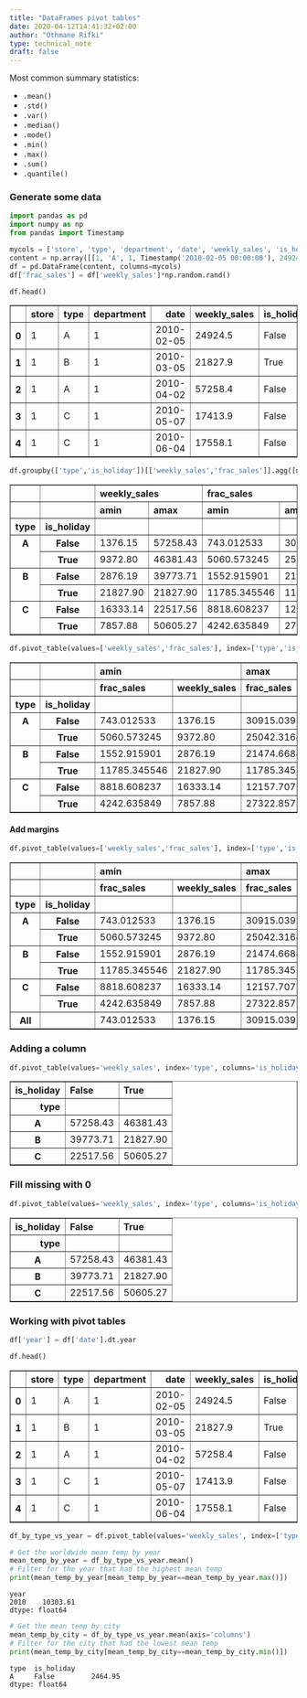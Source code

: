 ```yaml
---
title: "DataFrames pivot tables"
date: 2020-04-12T14:41:32+02:00
author: "Othmane Rifki"
type: technical_note
draft: false
---
```

Most common summary statistics: 
- `.mean()`
- `.std()`
- `.var()`
- `.median()`
- `.mode()`
- `.min()`
- `.max()`
- `.sum()`
- `.quantile()`

### Generate some data


```python
import pandas as pd
import numpy as np
from pandas import Timestamp

mycols = ['store', 'type', 'department', 'date', 'weekly_sales', 'is_holiday']
content = np.array([[1, 'A', 1, Timestamp('2010-02-05 00:00:00'), 24924.5, False],[1, 'B', 1, Timestamp('2010-03-05 00:00:00'), 21827.9, True],[1, 'A', 1, Timestamp('2010-04-02 00:00:00'), 57258.43, False],[1, 'C', 1, Timestamp('2010-05-07 00:00:00'), 17413.94, False],[1, 'C', 1, Timestamp('2010-06-04 00:00:00'), 17558.09, False],[1, 'C', 1, Timestamp('2010-07-02 00:00:00'), 16333.14, False],[1, 'C', 1, Timestamp('2010-08-06 00:00:00'), 17508.41, False],[1, 'B', 1, Timestamp('2010-09-03 00:00:00'), 16241.78, False],[1, 'A', 1, Timestamp('2010-10-01 00:00:00'), 20094.19, True],[1, 'B', 1, Timestamp('2010-11-05 00:00:00'), 34238.88, False],[1, 'C', 1, Timestamp('2010-12-03 00:00:00'), 22517.56, False],[1, 'A', 1, Timestamp('2011-01-07 00:00:00'), 15984.24, False],[1, 'C', 2, Timestamp('2010-02-05 00:00:00'), 50605.27, True],[1, 'A', 2, Timestamp('2010-03-05 00:00:00'), 48397.98, False],[1, 'A', 2, Timestamp('2010-04-02 00:00:00'), 47450.5, False],[1, 'A', 2, Timestamp('2010-05-07 00:00:00'), 47903.01, False],[1, 'A', 2, Timestamp('2010-06-04 00:00:00'), 48754.47, False],[1, 'A', 2, Timestamp('2010-07-02 00:00:00'), 47077.72, False],[1, 'A', 2, Timestamp('2010-08-06 00:00:00'), 50031.73, False],[1, 'A', 2, Timestamp('2010-09-03 00:00:00'), 49015.05, False],[1, 'A', 2, Timestamp('2010-10-01 00:00:00'), 45829.02, False],[1, 'A', 2, Timestamp('2010-11-05 00:00:00'), 46381.43, True],[1, 'A', 2, Timestamp('2010-12-03 00:00:00'), 44405.02, False],[1, 'A', 2, Timestamp('2011-01-07 00:00:00'), 43202.29, False],[1, 'A', 3, Timestamp('2010-02-05 00:00:00'), 13740.12, False],[1, 'A', 3, Timestamp('2010-03-05 00:00:00'), 12275.58, False],[1, 'A', 3, Timestamp('2010-04-02 00:00:00'), 11157.08, False],[1, 'A', 3, Timestamp('2010-05-07 00:00:00'), 9372.8, True],[1, 'A', 3, Timestamp('2010-06-04 00:00:00'), 8001.41, False],[1, 'C', 3, Timestamp('2010-07-02 00:00:00'), 7857.88, True],[1, 'A', 3, Timestamp('2010-08-06 00:00:00'), 26719.02, False],[1, 'A', 3, Timestamp('2010-09-03 00:00:00'), 19081.8, False],[1, 'B', 3, Timestamp('2010-10-01 00:00:00'), 9775.17, False],[1, 'A', 3, Timestamp('2010-11-05 00:00:00'), 9825.22, False],[1, 'A', 3, Timestamp('2010-12-03 00:00:00'), 10856.85, False],[1, 'A', 3, Timestamp('2011-01-07 00:00:00'), 15808.15, False],[1, 'A', 4, Timestamp('2010-02-05 00:00:00'), 39954.04, False],[1, 'A', 4, Timestamp('2010-03-05 00:00:00'), 38086.19, False],[1, 'A', 4, Timestamp('2010-04-02 00:00:00'), 37809.49, False],[1, 'A', 4, Timestamp('2010-05-07 00:00:00'), 37168.34, False],[1, 'A', 4, Timestamp('2010-06-04 00:00:00'), 40548.19, False],[1, 'B', 4, Timestamp('2010-07-02 00:00:00'), 39773.71, False],[1, 'A', 4, Timestamp('2010-08-06 00:00:00'), 40973.88, False],[1, 'A', 4, Timestamp('2010-09-03 00:00:00'), 38321.88, False],[1, 'A', 4, Timestamp('2010-10-01 00:00:00'), 34912.45, False],[1, 'A', 4, Timestamp('2010-11-05 00:00:00'), 37980.55, False],[1, 'A', 4, Timestamp('2010-12-03 00:00:00'), 37110.55, False],[1, 'A', 4, Timestamp('2011-01-07 00:00:00'), 37947.8, False],[1, 'A', 5, Timestamp('2010-02-05 00:00:00'), 32229.38, False],[1, 'A', 5, Timestamp('2010-03-05 00:00:00'), 23082.14, False],[1, 'B', 5, Timestamp('2010-04-02 00:00:00'), 29967.92, False],[1, 'A', 5, Timestamp('2010-05-07 00:00:00'), 19260.44, False],[1, 'A', 5, Timestamp('2010-06-04 00:00:00'), 22932.26, False],[1, 'A', 5, Timestamp('2010-07-02 00:00:00'), 18887.71, False],[1, 'A', 5, Timestamp('2010-08-06 00:00:00'), 16926.17, False],[1, 'A', 5, Timestamp('2010-09-03 00:00:00'), 15390.52, False],[1, 'A', 5, Timestamp('2010-10-01 00:00:00'), 23381.38, False],[1, 'A', 5, Timestamp('2010-11-05 00:00:00'), 23903.81, False],[1, 'A', 5, Timestamp('2010-12-03 00:00:00'), 36472.02, False],[1, 'A', 5, Timestamp('2011-01-07 00:00:00'), 22699.69, False],[1, 'A', 6, Timestamp('2010-02-05 00:00:00'), 5749.03, False],[1, 'A', 6, Timestamp('2010-03-05 00:00:00'), 4221.25, False],[1, 'A', 6, Timestamp('2010-04-02 00:00:00'), 4132.61, False],[1, 'A', 6, Timestamp('2010-05-07 00:00:00'), 7477.7, False],[1, 'A', 6, Timestamp('2010-06-04 00:00:00'), 5484.9, False],[1, 'A', 6, Timestamp('2010-07-02 00:00:00'), 4541.91, False],[1, 'A', 6, Timestamp('2010-08-06 00:00:00'), 4700.38, False],[1, 'A', 6, Timestamp('2010-09-03 00:00:00'), 3553.75, False],[1, 'B', 6, Timestamp('2010-10-01 00:00:00'), 2876.19, False],[1, 'A', 6, Timestamp('2010-11-05 00:00:00'), 5036.99, False],[1, 'A', 6, Timestamp('2010-12-03 00:00:00'), 6356.96, False],[1, 'A', 6, Timestamp('2011-01-07 00:00:00'), 1376.15, False],[1, 'A', 7, Timestamp('2010-02-05 00:00:00'), 21084.08, False],[1, 'A', 7, Timestamp('2010-03-05 00:00:00'), 19659.7, False],[1, 'A', 7, Timestamp('2010-04-02 00:00:00'), 22427.62, False],[1, 'A', 7, Timestamp('2010-05-07 00:00:00'), 20457.62, False],[1, 'A', 7, Timestamp('2010-06-04 00:00:00'), 44563.68, False],[1, 'A', 7, Timestamp('2010-07-02 00:00:00'), 22589.0, False],[1, 'A', 7, Timestamp('2010-08-06 00:00:00'), 21842.57, False],[1, 'A', 7, Timestamp('2010-09-03 00:00:00'), 18005.65, False],[1, 'A', 7, Timestamp('2010-10-01 00:00:00'), 16481.79, False],[1, 'A', 7, Timestamp('2010-11-05 00:00:00'), 19136.58, False],[1, 'A', 7, Timestamp('2010-12-03 00:00:00'), 47406.83, False],[1, 'A', 7, Timestamp('2011-01-07 00:00:00'), 17516.16, False],[1, 'A', 8, Timestamp('2010-02-05 00:00:00'), 40129.01, False],[1, 'A', 8, Timestamp('2010-03-05 00:00:00'), 38776.09, False],[1, 'A', 8, Timestamp('2010-04-02 00:00:00'), 38151.58, False],[1, 'A', 8, Timestamp('2010-05-07 00:00:00'), 35393.78, False],[1, 'A', 8, Timestamp('2010-06-04 00:00:00'), 35181.47, False],[1, 'A', 8, Timestamp('2010-07-02 00:00:00'), 35580.01, False],[1, 'A', 8, Timestamp('2010-08-06 00:00:00'), 34833.35, False],[1, 'A', 8, Timestamp('2010-09-03 00:00:00'), 35562.68, False],[1, 'A', 8, Timestamp('2010-10-01 00:00:00'), 34658.25, False],[1, 'A', 8, Timestamp('2010-11-05 00:00:00'), 36182.58, False],[1, 'A', 8, Timestamp('2010-12-03 00:00:00'), 36222.74, False],[1, 'A', 8, Timestamp('2011-01-07 00:00:00'), 36599.46, False],[1, 'A', 9, Timestamp('2010-02-05 00:00:00'), 16930.99, False],[1, 'A', 9, Timestamp('2010-03-05 00:00:00'), 24064.7, False],[1, 'A', 9, Timestamp('2010-04-02 00:00:00'), 25435.02, False],[1, 'A', 9, Timestamp('2010-05-07 00:00:00'), 27588.34, False]])
df = pd.DataFrame(content, columns=mycols)
df['frac_sales'] = df['weekly_sales']*np.random.rand()
```


```python
df.head()
```




<div>
<style scoped>
    .dataframe tbody tr th:only-of-type {
        vertical-align: middle;
    }

    .dataframe tbody tr th {
        vertical-align: top;
    }

    .dataframe thead th {
        text-align: right;
    }
</style>
<table border="1" class="dataframe">
  <thead>
    <tr style="text-align: right;">
      <th></th>
      <th>store</th>
      <th>type</th>
      <th>department</th>
      <th>date</th>
      <th>weekly_sales</th>
      <th>is_holiday</th>
      <th>frac_sales</th>
    </tr>
  </thead>
  <tbody>
    <tr>
      <th>0</th>
      <td>1</td>
      <td>A</td>
      <td>1</td>
      <td>2010-02-05</td>
      <td>24924.5</td>
      <td>False</td>
      <td>13457.3</td>
    </tr>
    <tr>
      <th>1</th>
      <td>1</td>
      <td>B</td>
      <td>1</td>
      <td>2010-03-05</td>
      <td>21827.9</td>
      <td>True</td>
      <td>11785.3</td>
    </tr>
    <tr>
      <th>2</th>
      <td>1</td>
      <td>A</td>
      <td>1</td>
      <td>2010-04-02</td>
      <td>57258.4</td>
      <td>False</td>
      <td>30915</td>
    </tr>
    <tr>
      <th>3</th>
      <td>1</td>
      <td>C</td>
      <td>1</td>
      <td>2010-05-07</td>
      <td>17413.9</td>
      <td>False</td>
      <td>9402.16</td>
    </tr>
    <tr>
      <th>4</th>
      <td>1</td>
      <td>C</td>
      <td>1</td>
      <td>2010-06-04</td>
      <td>17558.1</td>
      <td>False</td>
      <td>9479.98</td>
    </tr>
  </tbody>
</table>
</div>




```python
df.groupby(['type','is_holiday'])[['weekly_sales','frac_sales']].agg([np.min,np.max])
```




<div>
<style scoped>
    .dataframe tbody tr th:only-of-type {
        vertical-align: middle;
    }

    .dataframe tbody tr th {
        vertical-align: top;
    }

    .dataframe thead tr th {
        text-align: left;
    }

    .dataframe thead tr:last-of-type th {
        text-align: right;
    }
</style>
<table border="1" class="dataframe">
  <thead>
    <tr>
      <th></th>
      <th></th>
      <th colspan="2" halign="left">weekly_sales</th>
      <th colspan="2" halign="left">frac_sales</th>
    </tr>
    <tr>
      <th></th>
      <th></th>
      <th>amin</th>
      <th>amax</th>
      <th>amin</th>
      <th>amax</th>
    </tr>
    <tr>
      <th>type</th>
      <th>is_holiday</th>
      <th></th>
      <th></th>
      <th></th>
      <th></th>
    </tr>
  </thead>
  <tbody>
    <tr>
      <th rowspan="2" valign="top">A</th>
      <th>False</th>
      <td>1376.15</td>
      <td>57258.43</td>
      <td>743.012533</td>
      <td>30915.039145</td>
    </tr>
    <tr>
      <th>True</th>
      <td>9372.80</td>
      <td>46381.43</td>
      <td>5060.573245</td>
      <td>25042.316460</td>
    </tr>
    <tr>
      <th rowspan="2" valign="top">B</th>
      <th>False</th>
      <td>2876.19</td>
      <td>39773.71</td>
      <td>1552.915901</td>
      <td>21474.668474</td>
    </tr>
    <tr>
      <th>True</th>
      <td>21827.90</td>
      <td>21827.90</td>
      <td>11785.345546</td>
      <td>11785.345546</td>
    </tr>
    <tr>
      <th rowspan="2" valign="top">C</th>
      <th>False</th>
      <td>16333.14</td>
      <td>22517.56</td>
      <td>8818.608237</td>
      <td>12157.707587</td>
    </tr>
    <tr>
      <th>True</th>
      <td>7857.88</td>
      <td>50605.27</td>
      <td>4242.635849</td>
      <td>27322.857141</td>
    </tr>
  </tbody>
</table>
</div>




```python
df.pivot_table(values=['weekly_sales','frac_sales'], index=['type','is_holiday'],aggfunc=[np.min,np.max])
```




<div>
<style scoped>
    .dataframe tbody tr th:only-of-type {
        vertical-align: middle;
    }

    .dataframe tbody tr th {
        vertical-align: top;
    }

    .dataframe thead tr th {
        text-align: left;
    }

    .dataframe thead tr:last-of-type th {
        text-align: right;
    }
</style>
<table border="1" class="dataframe">
  <thead>
    <tr>
      <th></th>
      <th></th>
      <th colspan="2" halign="left">amin</th>
      <th colspan="2" halign="left">amax</th>
    </tr>
    <tr>
      <th></th>
      <th></th>
      <th>frac_sales</th>
      <th>weekly_sales</th>
      <th>frac_sales</th>
      <th>weekly_sales</th>
    </tr>
    <tr>
      <th>type</th>
      <th>is_holiday</th>
      <th></th>
      <th></th>
      <th></th>
      <th></th>
    </tr>
  </thead>
  <tbody>
    <tr>
      <th rowspan="2" valign="top">A</th>
      <th>False</th>
      <td>743.012533</td>
      <td>1376.15</td>
      <td>30915.039145</td>
      <td>57258.43</td>
    </tr>
    <tr>
      <th>True</th>
      <td>5060.573245</td>
      <td>9372.80</td>
      <td>25042.316460</td>
      <td>46381.43</td>
    </tr>
    <tr>
      <th rowspan="2" valign="top">B</th>
      <th>False</th>
      <td>1552.915901</td>
      <td>2876.19</td>
      <td>21474.668474</td>
      <td>39773.71</td>
    </tr>
    <tr>
      <th>True</th>
      <td>11785.345546</td>
      <td>21827.90</td>
      <td>11785.345546</td>
      <td>21827.90</td>
    </tr>
    <tr>
      <th rowspan="2" valign="top">C</th>
      <th>False</th>
      <td>8818.608237</td>
      <td>16333.14</td>
      <td>12157.707587</td>
      <td>22517.56</td>
    </tr>
    <tr>
      <th>True</th>
      <td>4242.635849</td>
      <td>7857.88</td>
      <td>27322.857141</td>
      <td>50605.27</td>
    </tr>
  </tbody>
</table>
</div>



#### Add margins


```python
df.pivot_table(values=['weekly_sales','frac_sales'], index=['type','is_holiday'],aggfunc=[np.min,np.max], margins=True)
```




<div>
<style scoped>
    .dataframe tbody tr th:only-of-type {
        vertical-align: middle;
    }

    .dataframe tbody tr th {
        vertical-align: top;
    }

    .dataframe thead tr th {
        text-align: left;
    }

    .dataframe thead tr:last-of-type th {
        text-align: right;
    }
</style>
<table border="1" class="dataframe">
  <thead>
    <tr>
      <th></th>
      <th></th>
      <th colspan="2" halign="left">amin</th>
      <th colspan="2" halign="left">amax</th>
    </tr>
    <tr>
      <th></th>
      <th></th>
      <th>frac_sales</th>
      <th>weekly_sales</th>
      <th>frac_sales</th>
      <th>weekly_sales</th>
    </tr>
    <tr>
      <th>type</th>
      <th>is_holiday</th>
      <th></th>
      <th></th>
      <th></th>
      <th></th>
    </tr>
  </thead>
  <tbody>
    <tr>
      <th rowspan="2" valign="top">A</th>
      <th>False</th>
      <td>743.012533</td>
      <td>1376.15</td>
      <td>30915.039145</td>
      <td>57258.43</td>
    </tr>
    <tr>
      <th>True</th>
      <td>5060.573245</td>
      <td>9372.80</td>
      <td>25042.316460</td>
      <td>46381.43</td>
    </tr>
    <tr>
      <th rowspan="2" valign="top">B</th>
      <th>False</th>
      <td>1552.915901</td>
      <td>2876.19</td>
      <td>21474.668474</td>
      <td>39773.71</td>
    </tr>
    <tr>
      <th>True</th>
      <td>11785.345546</td>
      <td>21827.90</td>
      <td>11785.345546</td>
      <td>21827.90</td>
    </tr>
    <tr>
      <th rowspan="2" valign="top">C</th>
      <th>False</th>
      <td>8818.608237</td>
      <td>16333.14</td>
      <td>12157.707587</td>
      <td>22517.56</td>
    </tr>
    <tr>
      <th>True</th>
      <td>4242.635849</td>
      <td>7857.88</td>
      <td>27322.857141</td>
      <td>50605.27</td>
    </tr>
    <tr>
      <th>All</th>
      <th></th>
      <td>743.012533</td>
      <td>1376.15</td>
      <td>30915.039145</td>
      <td>57258.43</td>
    </tr>
  </tbody>
</table>
</div>



### Adding a column


```python
df.pivot_table(values='weekly_sales', index='type', columns='is_holiday', aggfunc=np.max)
```




<div>
<style scoped>
    .dataframe tbody tr th:only-of-type {
        vertical-align: middle;
    }

    .dataframe tbody tr th {
        vertical-align: top;
    }

    .dataframe thead th {
        text-align: right;
    }
</style>
<table border="1" class="dataframe">
  <thead>
    <tr style="text-align: right;">
      <th>is_holiday</th>
      <th>False</th>
      <th>True</th>
    </tr>
    <tr>
      <th>type</th>
      <th></th>
      <th></th>
    </tr>
  </thead>
  <tbody>
    <tr>
      <th>A</th>
      <td>57258.43</td>
      <td>46381.43</td>
    </tr>
    <tr>
      <th>B</th>
      <td>39773.71</td>
      <td>21827.90</td>
    </tr>
    <tr>
      <th>C</th>
      <td>22517.56</td>
      <td>50605.27</td>
    </tr>
  </tbody>
</table>
</div>



### Fill missing with 0


```python
df.pivot_table(values='weekly_sales', index='type', columns='is_holiday', aggfunc=np.max, fill_value=0)
```




<div>
<style scoped>
    .dataframe tbody tr th:only-of-type {
        vertical-align: middle;
    }

    .dataframe tbody tr th {
        vertical-align: top;
    }

    .dataframe thead th {
        text-align: right;
    }
</style>
<table border="1" class="dataframe">
  <thead>
    <tr style="text-align: right;">
      <th>is_holiday</th>
      <th>False</th>
      <th>True</th>
    </tr>
    <tr>
      <th>type</th>
      <th></th>
      <th></th>
    </tr>
  </thead>
  <tbody>
    <tr>
      <th>A</th>
      <td>57258.43</td>
      <td>46381.43</td>
    </tr>
    <tr>
      <th>B</th>
      <td>39773.71</td>
      <td>21827.90</td>
    </tr>
    <tr>
      <th>C</th>
      <td>22517.56</td>
      <td>50605.27</td>
    </tr>
  </tbody>
</table>
</div>



### Working with pivot tables


```python
df['year'] = df['date'].dt.year
```


```python
df.head()
```




<div>
<style scoped>
    .dataframe tbody tr th:only-of-type {
        vertical-align: middle;
    }

    .dataframe tbody tr th {
        vertical-align: top;
    }

    .dataframe thead th {
        text-align: right;
    }
</style>
<table border="1" class="dataframe">
  <thead>
    <tr style="text-align: right;">
      <th></th>
      <th>store</th>
      <th>type</th>
      <th>department</th>
      <th>date</th>
      <th>weekly_sales</th>
      <th>is_holiday</th>
      <th>frac_sales</th>
      <th>year</th>
    </tr>
  </thead>
  <tbody>
    <tr>
      <th>0</th>
      <td>1</td>
      <td>A</td>
      <td>1</td>
      <td>2010-02-05</td>
      <td>24924.5</td>
      <td>False</td>
      <td>220.866</td>
      <td>2010</td>
    </tr>
    <tr>
      <th>1</th>
      <td>1</td>
      <td>B</td>
      <td>1</td>
      <td>2010-03-05</td>
      <td>21827.9</td>
      <td>True</td>
      <td>193.426</td>
      <td>2010</td>
    </tr>
    <tr>
      <th>2</th>
      <td>1</td>
      <td>A</td>
      <td>1</td>
      <td>2010-04-02</td>
      <td>57258.4</td>
      <td>False</td>
      <td>507.39</td>
      <td>2010</td>
    </tr>
    <tr>
      <th>3</th>
      <td>1</td>
      <td>C</td>
      <td>1</td>
      <td>2010-05-07</td>
      <td>17413.9</td>
      <td>False</td>
      <td>154.312</td>
      <td>2010</td>
    </tr>
    <tr>
      <th>4</th>
      <td>1</td>
      <td>C</td>
      <td>1</td>
      <td>2010-06-04</td>
      <td>17558.1</td>
      <td>False</td>
      <td>155.589</td>
      <td>2010</td>
    </tr>
  </tbody>
</table>
</div>




```python
df_by_type_vs_year = df.pivot_table(values='weekly_sales', index=['type','is_holiday'], columns='year',aggfunc=np.min)
```


```python
# Get the worldwide mean temp by year
mean_temp_by_year = df_by_type_vs_year.mean()
# Filter for the year that had the highest mean temp
print(mean_temp_by_year[mean_temp_by_year==mean_temp_by_year.max()])
```

    year
    2010    10303.61
    dtype: float64



```python
# Get the mean temp by city
mean_temp_by_city = df_by_type_vs_year.mean(axis='columns')
# Filter for the city that had the lowest mean temp
print(mean_temp_by_city[mean_temp_by_city==mean_temp_by_city.min()])
```

    type  is_holiday
    A     False         2464.95
    dtype: float64


